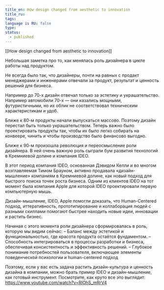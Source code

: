 ```yaml
---
title_en: How design changed from aesthetic to innovation
title_ru:
tags:
language is RU: false
type:
status:
  - published
---
```

[[How design changed from aesthetic to innovation]]

Небольшая заметка про то, как менялась роль дизайнера в цикле работы над продуктом. 

Не всегда было так, что дизайнеры, почти на равных с продакт менеджерами и инженерами отвечали за продукт, результат и ценность решений для бизнеса. 

Например до 70-х дизайн отвечал только за эстетику и украшательство. Например автомобили 70-х — они казались мощными, футуристичными, но их облик не соответствовал техническим характеристикам и удоб. 

Ближе к 80-м продукты начали выпускаться массово. Поэтому дизайн перестал быть только украшательством. Теперь важно было проектировать продукты так, чтобы их было легко собирать на конвеере, чинить и чтобы производство было финансово выгодно. 

Ближе к 90-м произошла революция и переосмысление роли дизайнера. В ней очень важную роль сыграли бум развития технологий в Кремниевой долине и компания IDEO. 

В этот период компания IDEO, основанная Дэвидом Келли и во многом возглавляемая Тимом Брауном, активно продавала «дизайн-мышление» компаниям в Кремниевой долине, как новый подход для быстрого поиска точек роста бизнеса. Одним из клиентов IDEO на тот момент была компания Apple для которой IDEO проектировали первую компьютерную мышь. 

Дизайн-мышление, IDEO, Apple помогли доказать, что Human-Centered подход, иттеративность, прототипирование и коллаборация людей с разными скиллами помогают быстрее находить новые идеи, инновации и растить бизнес. 

Начиная с этого момента роли дизайнера сформировалась в роль, которую мы видим сейчас:
– Баланс между эстетикой и функциональностью, где красота продукта остаётся фундаментом. 
– Способность интегрироваться в процессы разработки и бизнеса, обеспечивая консистентность и эффективность решений. 
– Глубокое понимание потребностей пользователя, включающее элементы поведенческой психологии и human-centered подход

Поэтому, если у вас есть задача растить дизайн-культура и ценность дизайна в компании, можно брать пример IDEO и дизайн-мышление, как готовый инструмент. Посмотрите, как круто все это выглядит: https://www.youtube.com/watch?v=RlOhS_mRrV4
